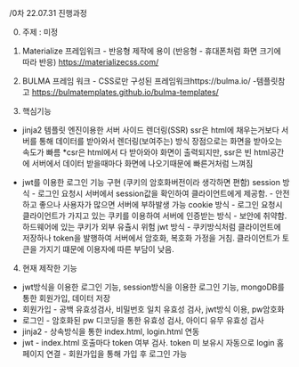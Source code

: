 
/0차 22.07.31 진행과정

0. 주제 : 미정

1. Materialize 프레임워크 - 반응형 제작에 용이 (반응형 - 휴대폰처럼 화면 크기에 따라 반응)
https://materializecss.com/
2. BULMA 프레임 워크 - CSS로만 구성된 프레임워크https://bulma.io/
 -템플릿참고 https://bulmatemplates.github.io/bulma-templates/

3. 핵심기능
  - jinja2 템플릿 엔진이용한 서버 사이드 렌더링(SSR)
    ssr은 html에 채우는거보다 서버를 통해 데이터를 받아와서 렌더링(보여주는) 방식
    장점으로는 화면을 받아오는 속도가 빠름
     *csr은 html에서 다 받아와야 화면이 출력되지만, ssr은 빈 html공간에 서버에서 데이터 받을때마다 화면에 나오기때문에 빠른거처럼 느껴짐
    
  - jwt를 이용한 로그인 기능 구현 (쿠키의 암호화버전이라 생각하면 편함)
    session 방식 - 로그인 요청시 서버에서 session값을 확인하여 클라이언트에게 제공함. - 안전하고 좋으나 사용자가 많으면 서버에 부하발생 가능
    cookie 방식 - 로그인 요청시 클라이언트가 가지고 있는 쿠키를 이용하여 서버에 인증받는 방식 - 보안에 취약함. 하드웨어에 있는 쿠키가 외부 유츌시 위험
    jwt 방식 - 쿠키방식처럼 클라이언트에 저장하나 token을 발행하여 서버에서 암호화, 복호화 가정을 거침. 클라이언트가 토큰을 가지기 떄문에 이용자에 따른 부담이 낮음.

4. 현재 제작한 기능 
 - jwt방식을 이용한 로그인 기능, session방식을 이용한 로그인 기능, mongoDB를 통한 회원가입, 데이터 저장
 - 회원가입 - 공백 유효성검사, 비밀번호 일치 유효성 검사, jwt방식 이용, pw암호화
 - 로그인 - 암호화된 pw 디코딩을 통한 유효성 검사, 아이디 유무 유효성 검사
 - jinja2 - 상속방식을 통한 index.html, login.html 연동
 - jwt - index.html 호출마다 token 여부 검사. token 미 보유시 자동으로 login 홈페이지 연결 - 회원가입을 통해 가입 후 로그인 가능
